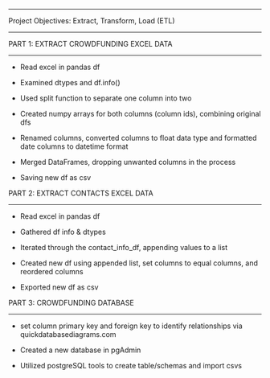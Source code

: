 ____________________________________________________

Project Objectives: Extract, Transform, Load (ETL)
____________________________________________________



PART 1: EXTRACT CROWDFUNDING EXCEL DATA
________________________________________

* Read excel in pandas df

* Examined dtypes and df.info()

* Used split function to separate one column into two 

* Created numpy arrays for both columns (column ids), combining original dfs

* Renamed columns, converted columns to float data type and formatted date columns to datetime format

* Merged DataFrames, dropping unwanted columns in the process

* Saving new df as csv




PART 2: EXTRACT CONTACTS EXCEL DATA
____________________________________

* Read excel in pandas df

* Gathered df info & dtypes
  
* Iterated through the contact_info_df, appending values to a list

* Created new df using appended list, set columns to equal columns, and reordered columns

* Exported new df as csv




PART 3: CROWDFUNDING DATABASE
____________________________________

* set column primary key and foreign key to identify relationships via quickdatabasediagrams.com

* Created a new database in pgAdmin

* Utilized postgreSQL tools to create table/schemas and import csvs




                                 



